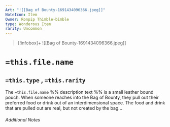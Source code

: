 ```yaml
---
Art: "![[Bag of Bounty-1691434096366.jpeg]]"
NoteIcon: Item
Owner: Ronpip Thimble-bimble
type: Wonderous Item
rarity: Uncommon
---
```


> [!infobox]+
> ![[Bag of Bounty-1691434096366.jpeg]]

# `=this.file.name`
## `=this.type` , `=this.rarity`

The `=this.file.name` %% description text %% is a small leather bound pouch. When someone reaches into the Bag of Bounty, they pull out their preferred food or drink out of an interdimensional space. The food and drink that are pulled out are real, but not created by the bag...

###### Additional Notes